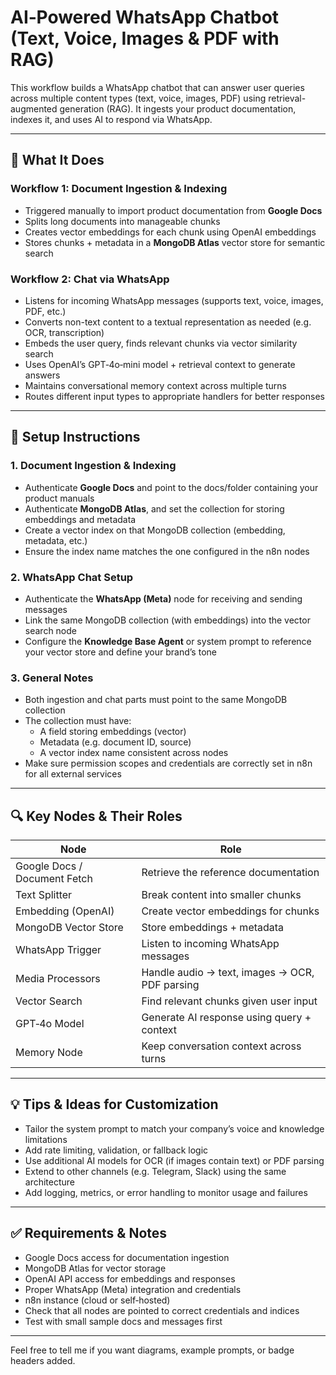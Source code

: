 # AI‑Powered WhatsApp Chatbot (Text, Voice, Images & PDF with RAG)

This workflow builds a WhatsApp chatbot that can answer user queries across multiple content types (text, voice, images, PDF) using retrieval-augmented generation (RAG). It ingests your product documentation, indexes it, and uses AI to respond via WhatsApp.

---

## 🧩 What It Does

### Workflow 1: Document Ingestion & Indexing  
- Triggered manually to import product documentation from **Google Docs**  
- Splits long documents into manageable chunks  
- Creates vector embeddings for each chunk using OpenAI embeddings  
- Stores chunks + metadata in a **MongoDB Atlas** vector store for semantic search  

### Workflow 2: Chat via WhatsApp  
- Listens for incoming WhatsApp messages (supports text, voice, images, PDF, etc.)  
- Converts non-text content to a textual representation as needed (e.g. OCR, transcription)  
- Embeds the user query, finds relevant chunks via vector similarity search  
- Uses OpenAI’s GPT‑4o‑mini model + retrieval context to generate answers  
- Maintains conversational memory context across multiple turns  
- Routes different input types to appropriate handlers for better responses  

---

## 🔧 Setup Instructions

### 1. Document Ingestion & Indexing

- Authenticate **Google Docs** and point to the docs/folder containing your product manuals  
- Authenticate **MongoDB Atlas**, and set the collection for storing embeddings and metadata  
- Create a vector index on that MongoDB collection (embedding, metadata, etc.)  
- Ensure the index name matches the one configured in the n8n nodes  

### 2. WhatsApp Chat Setup

- Authenticate the **WhatsApp (Meta)** node for receiving and sending messages  
- Link the same MongoDB collection (with embeddings) into the vector search node  
- Configure the **Knowledge Base Agent** or system prompt to reference your vector store and define your brand’s tone  

### 3. General Notes

- Both ingestion and chat parts must point to the same MongoDB collection  
- The collection must have:
  - A field storing embeddings (vector)
  - Metadata (e.g. document ID, source)
  - A vector index name consistent across nodes  
- Make sure permission scopes and credentials are correctly set in n8n for all external services  

---

## 🔍 Key Nodes & Their Roles

| Node | Role |
|------|------|
| Google Docs / Document Fetch | Retrieve the reference documentation |
| Text Splitter | Break content into smaller chunks |
| Embedding (OpenAI) | Create vector embeddings for chunks |
| MongoDB Vector Store | Store embeddings + metadata |
| WhatsApp Trigger | Listen to incoming WhatsApp messages |
| Media Processors | Handle audio → text, images → OCR, PDF parsing |
| Vector Search | Find relevant chunks given user input |
| GPT‑4o Model | Generate AI response using query + context |
| Memory Node | Keep conversation context across turns |

---

## 💡 Tips & Ideas for Customization

- Tailor the system prompt to match your company’s voice and knowledge limitations  
- Add rate limiting, validation, or fallback logic  
- Use additional AI models for OCR (if images contain text) or PDF parsing  
- Extend to other channels (e.g. Telegram, Slack) using the same architecture  
- Add logging, metrics, or error handling to monitor usage and failures  

---

## ✅ Requirements & Notes

- Google Docs access for documentation ingestion  
- MongoDB Atlas for vector storage  
- OpenAI API access for embeddings and responses  
- Proper WhatsApp (Meta) integration and credentials  
- n8n instance (cloud or self‑hosted)  
- Check that all nodes are pointed to correct credentials and indices  
- Test with small sample docs and messages first  

---

Feel free to tell me if you want diagrams, example prompts, or badge headers added.
